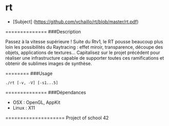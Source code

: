 rt
===

* [Subject] (https://github.com/vchaillo/rt/blob/master/rt.pdf)

==============
###Description

Passez à la vitesse supérieure ! Suite du Rtv1, le RT pousse beaucoup plus loin les possibilités du Raytracing : effet miroir, transparence, découpe des objets, applications de textures... Capitalisez sur le projet précédent pour réaliser une infrastructure capable de supporter toutes ces ramifications et obtenir de sublimes images de synthèse.

========
###Usage

```
./rt [-v, -V] [-s1...5]
```

==============
###Dépendances

* OSX : OpenGL, AppKit
* Linux : X11

====================
Project of school 42

